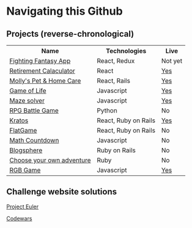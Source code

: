 <h1>Navigating this Github</h1>

<h2>Projects (reverse-chronological)</h2>

<table>
<tbody>
<tr>
<th>Name</th>
<th>Technologies</th>
<th>Live</th>
</tr>
<tr>
<td><a href="https://github.com/Dwake5/Fantasy-book">Fighting Fantasy App</a></td>
<td>React, Redux</td>
<td>Not yet</td>
</tr>
<tr>
<td><a href="https://github.com/Dwake5/Fire-calculator">Retirement Calaculator</a></td>
<td>React</td>
<td><a href="https://dwake5.github.io/Fire-calculator/">Yes</a></td>
</tr>
<tr>
<td><a href="https://github.com/Dwake5/Mollys-pet---home-care">Molly's Pet & Home Care</a></td>
<td>React, Rails</td>
<td><a href="https://www.mollyspetandhomecare.com">Yes</a></td>
</tr>
<tr>
<td><a href="https://github.com/Dwake5/conways-game-of-life">Game of Life</a></td>
<td>Javascript</td>
<td><a href="https://dwake5.github.io/conways-game-of-life/">Yes</a></td>
</tr>
<tr>
<td><a href="https://github.com/Dwake5/Create-and-auto-solve-maze">Maze solver</a></td>
<td>Javascript</td>
<td><a href="https://dwake5.github.io/Create-and-auto-solve-maze/">Yes</a></td>
</tr>
<tr>
<td><a href="https://github.com/Dwake5/RPG-game">RPG Battle Game</a></td>
<td>Python</td>
<td>No</td>
</tr>
<tr>
<td><a href="https://github.com/Dwake5/GymApp-frontend">Kratos</a></td>
<td>React, Ruby on Rails</td>
<td><a href="https://kratos-gym-app.herokuapp.com/signin">Yes</a></td>
</tr>
<tr>
<td><a href="https://github.com/Dwake5/FlatGame-FrontEnd">FlatGame</a></td>
<td>React, Ruby on Rails</td>
<td>No</td>
</tr>
<tr>
<td><a href="https://github.com/Dwake5/MathCountdown/tree/master/countdown-frontEnd">Math Countdown</a>
</td>
<td>Javascript</td>
<td>No</td>
</tr>
<tr>
<td><a href="https://github.com/Dwake5/BlogSphere">Blogsphere</a></td>
<td>Ruby on Rails</td>
<td>No</td>
</tr>
<tr>
<td><a href="https://github.com/Dwake5/Choose-your-own-adventure-CLI">Choose your own adventure</a></td>
<td>Ruby</td>
<td>No</td>
</tr>
 <tr>
<td><a href="https://github.com/Dwake5/RBGgame">RGB Game</a></td>
<td>Javascript</td>
   <td><a href="https://dwake5.github.io/RBGgame"/>Yes</a></td>
</tr>
</tbody>
</table>



<h2>Challenge website solutions</h2>

<a href="https://github.com/Dwake5/Project-Euler">Project Euler</a>

<a href="https://github.com/Dwake5/Codewars">Codewars</a>


